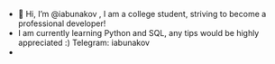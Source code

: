 - 👋 Hi, I’m @iabunakov , I am a college student, striving to become a professional developer! 
- I am currently learning Python and SQL, any tips would be highly appreciated :) Telegram: iabunakov
-
